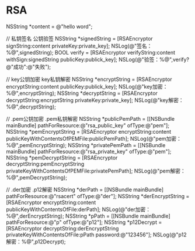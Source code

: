 # RSA
NSString *content = @"hello word";

// 私钥签名 公钥验签
NSString *signedString = [RSAEncryptor signString:content privateKey:private_key];
NSLog(@"签名：%@",signedString);
BOOL verify = [RSAEncryptor verifyString:content withSign:signedString publicKey:publick_key];
NSLog(@"验签：%@",verify?@"成功":@"失败");

// key公钥加密 key私钥解密
NSString *encryptString = [RSAEncryptor encryptString:content publicKey:publick_key];
NSLog(@"key加密：%@",encryptString);
NSString *decryptString = [RSAEncryptor decryptString:encryptString privateKey:private_key];
NSLog(@"key解密：%@",decryptString);

// .pem公钥加密 .pem私钥解密
NSString *publicPemPath = [[NSBundle mainBundle] pathForResource:@"rsa_public_key" ofType:@"pem"];
NSString *pemEncryptString = [RSAEncryptor encryptString:content publicKeyWithContentsOfPEMFile:publicPemPath];
NSLog(@"pem加密：%@",pemEncryptString);
NSString *privatePemPath = [[NSBundle mainBundle] pathForResource:@"rsa_private_key" ofType:@"pem"];
NSString *pemDecryptString = [RSAEncryptor decryptString:pemEncryptString privateKeyWithContentsOfPEMFile:privatePemPath];
NSLog(@"pem解密：%@",pemDecryptString);

// .der加密 .p12解密
NSString *derPath = [[NSBundle mainBundle] pathForResource:@"rsacert" ofType:@"der"];
NSString *derEncryptString = [RSAEncryptor encryptString:content publicKeyWithContentsOfFile:derPath];
NSLog(@"der加密：%@",derEncryptString);
NSString *pPath = [[NSBundle mainBundle] pathForResource:@"p" ofType:@"p12"];
NSString *p12Decrypt = [RSAEncryptor decryptString:derEncryptString privateKeyWithContentsOfFile:pPath password:@"123456"];
NSLog(@"p12解密：%@",p12Decrypt);
